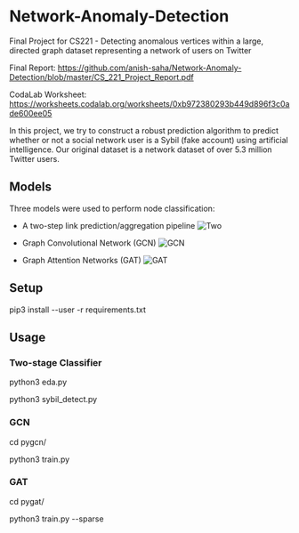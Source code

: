 # Network-Anomaly-Detection
Final Project for CS221 - Detecting anomalous vertices within a large, directed graph dataset representing a network of users on Twitter

Final Report: https://github.com/anish-saha/Network-Anomaly-Detection/blob/master/CS_221_Project_Report.pdf

CodaLab Worksheet: https://worksheets.codalab.org/worksheets/0xb972380293b449d896f3c0ade600ee05

In this project, we try to construct a robust prediction algorithm to predict whether or not a social network user is a Sybil (fake account) using artificial intelligence. Our original dataset is a network dataset of over 5.3 million Twitter users.


## Models

Three models were used to perform node classification:
* A two-step link prediction/aggregation pipeline
![Two](https://github.com/anish-saha/Network-Anomaly-Detection/blob/master/figures/Link_Prediction_Classifier.png)

* Graph Convolutional Network (GCN)
![GCN](https://github.com/anish-saha/Network-Anomaly-Detection/blob/master/figures/gcn.png)

* Graph Attention Networks (GAT)
![GAT](https://github.com/anish-saha/Network-Anomaly-Detection/blob/master/figures/gat.png)

## Setup
pip3 install --user -r requirements.txt

## Usage

### Two-stage Classifier
python3 eda.py

python3 sybil_detect.py

### GCN
cd pygcn/

python3 train.py

### GAT
cd pygat/

python3 train.py --sparse
